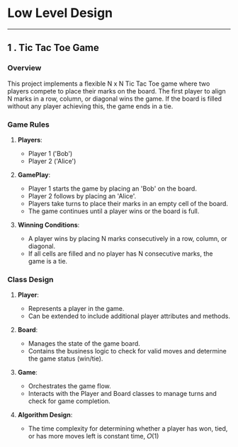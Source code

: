 # Low Level Design

---

## 1 . Tic Tac Toe Game

### Overview

This project implements a flexible N x N Tic Tac Toe game where two players compete to place their marks on the board. The first player to align N marks in a row, column, or diagonal wins the game. If the board is filled without any player achieving this, the game ends in a tie.

### Game Rules

1. **Players**:

   - Player 1 ('Bob')
   - Player 2 ('Alice')

2. **GamePlay**:

   - Player 1 starts the game by placing an 'Bob' on the board.
   - Player 2 follows by placing an 'Alice'.
   - Players take turns to place their marks in an empty cell of the board.
   - The game continues until a player wins or the board is full.

3. **Winning Conditions**:
   - A player wins by placing N marks consecutively in a row, column, or diagonal.
   - If all cells are filled and no player has N consecutive marks, the game is a tie.

### Class Design

1. **Player**:

   - Represents a player in the game.
   - Can be extended to include additional player attributes and methods.

2. **Board**:

   - Manages the state of the game board.
   - Contains the business logic to check for valid moves and determine the game status (win/tie).

3. **Game**:

   - Orchestrates the game flow.
   - Interacts with the Player and Board classes to manage turns and check for game completion.

4. **Algorithm Design**:
   - The time complexity for determining whether a player has won, tied, or has more moves left is constant time,
     𝑂(1)
